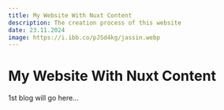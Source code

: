 ```yaml
---
title: My Website With Nuxt Content
description: The creation process of this website
date: 23.11.2024
image: https://i.ibb.co/pJSd4kg/jassin.webp
---
```


# My Website With Nuxt Content

1st blog will go here...
